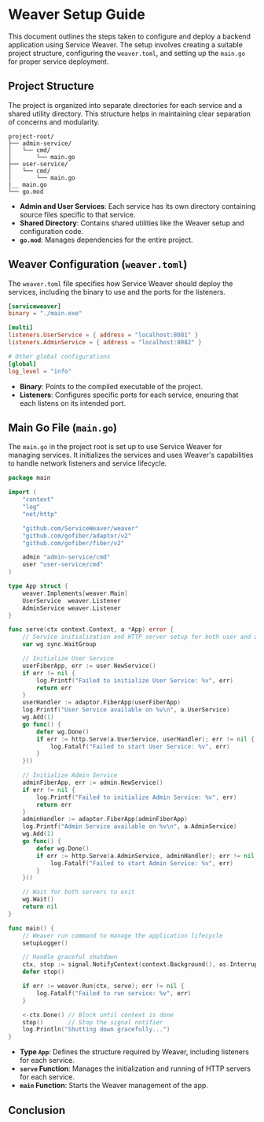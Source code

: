 
# Weaver Setup Guide

This document outlines the steps taken to configure and deploy a backend application using Service Weaver. The setup involves creating a suitable project structure, configuring the `weaver.toml`, and setting up the `main.go` for proper service deployment.

## Project Structure

The project is organized into separate directories for each service and a shared utility directory. This structure helps in maintaining clear separation of concerns and modularity.

```
project-root/
├── admin-service/
│   └── cmd/
│       └── main.go
├── user-service/
│   └── cmd/
│       └── main.go
|__ main.go
└── go.mod
```

- **Admin and User Services**: Each service has its own directory containing source files specific to that service.
- **Shared Directory**: Contains shared utilities like the Weaver setup and configuration code.
- **`go.mod`**: Manages dependencies for the entire project.

## Weaver Configuration (`weaver.toml`)

The `weaver.toml` file specifies how Service Weaver should deploy the services, including the binary to use and the ports for the listeners.

```toml
[serviceweaver]
binary = "./main.exe"

[multi]
listeners.UserService = { address = "localhost:8081" }
listeners.AdminService = { address = "localhost:8082" }

# Other global configurations
[global]
log_level = "info"
```

- **Binary**: Points to the compiled executable of the project.
- **Listeners**: Configures specific ports for each service, ensuring that each listens on its intended port.

## Main Go File (`main.go`)

The `main.go` in the project root is set up to use Service Weaver for managing services. It initializes the services and uses Weaver's capabilities to handle network listeners and service lifecycle.

```go
package main

import (
    "context"
    "log"
    "net/http"

    "github.com/ServiceWeaver/weaver"
    "github.com/gofiber/adaptor/v2"
    "github.com/gofiber/fiber/v2"

    admin "admin-service/cmd"
    user "user-service/cmd"
)

type App struct {
    weaver.Implements[weaver.Main]
    UserService  weaver.Listener
    AdminService weaver.Listener
}

func serve(ctx context.Context, a *App) error {
    // Service initialization and HTTP server setup for both user and admin services
    var wg sync.WaitGroup

	// Initialize User Service
	userFiberApp, err := user.NewService()
	if err != nil {
		log.Printf("Failed to initialize User Service: %v", err)
		return err
	}
	userHandler := adaptor.FiberApp(userFiberApp)
	log.Printf("User Service available on %v\n", a.UserService)
	wg.Add(1)
	go func() {
		defer wg.Done()
		if err := http.Serve(a.UserService, userHandler); err != nil {
			log.Fatalf("Failed to start User Service: %v", err)
		}
	}()

	// Initialize Admin Service
	adminFiberApp, err := admin.NewService()
	if err != nil {
		log.Printf("Failed to initialize Admin Service: %v", err)
		return err
	}
	adminHandler := adaptor.FiberApp(adminFiberApp)
	log.Printf("Admin Service available on %v\n", a.AdminService)
	wg.Add(1)
	go func() {
		defer wg.Done()
		if err := http.Serve(a.AdminService, adminHandler); err != nil {
			log.Fatalf("Failed to start Admin Service: %v", err)
		}
	}()

	// Wait for both servers to exit
	wg.Wait()
	return nil
}

func main() {
    // Weaver run command to manage the application lifecycle
    setupLogger()

	// Handle graceful shutdown
	ctx, stop := signal.NotifyContext(context.Background(), os.Interrupt, syscall.SIGTERM)
	defer stop()

	if err := weaver.Run(ctx, serve); err != nil {
		log.Fatalf("Failed to run service: %v", err)
	}

	<-ctx.Done() // Block until context is done
	stop()       // Stop the signal notifier
	log.Println("Shutting down gracefully...")
}
```

- **Type `App`**: Defines the structure required by Weaver, including listeners for each service.
- **`serve` Function**: Manages the initialization and running of HTTP servers for each service.
- **`main` Function**: Starts the Weaver management of the app.

## Conclusion

